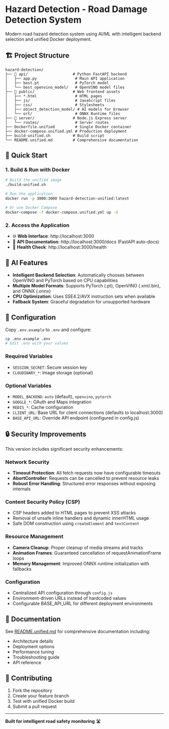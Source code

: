 # Hazard Detection - Road Damage Detection System

Modern road hazard detection system using AI/ML with intelligent backend selection and unified Docker deployment.

## 🏗️ Project Structure

```
hazard-detection/
├── 📁 api/                    # Python FastAPI backend
│   ├── app.py                 # Main API application
│   ├── best.pt                # PyTorch model
│   └── best_openvino_model/   # OpenVINO model files
├── 📁 public/                 # Web frontend assets
│   ├── *.html                 # HTML pages
│   ├── js/                    # JavaScript files
│   ├── css/                   # Stylesheets
│   ├── object_detection_model/ # AI models for browser
│   └── ort/                   # ONNX Runtime files
├── 📁 server/                 # Node.js Express server
│   └── routes/                # Server routes
├── Dockerfile.unified         # Single Docker container
├── docker-compose.unified.yml # Production deployment
├── build-unified.sh          # Build script
└── README.unified.md         # Comprehensive documentation
```

## 🚀 Quick Start

### 1. Build & Run with Docker

```bash
# Build the unified image
./build-unified.sh

# Run the application
docker run -p 3000:3000 hazard-detection-unified:latest

# Or use Docker Compose
docker-compose -f docker-compose.unified.yml up -d
```

### 2. Access the Application

- 🌐 **Web Interface**: http://localhost:3000
- 🤖 **API Documentation**: http://localhost:3000/docs (FastAPI auto-docs)
- 🏥 **Health Check**: http://localhost:3000/health

## 🧠 AI Features

- **Intelligent Backend Selection**: Automatically chooses between OpenVINO and PyTorch based on CPU capabilities
- **Multiple Model Formats**: Supports PyTorch (.pt), OpenVINO (.xml/.bin), and ONNX (.onnx)
- **CPU Optimization**: Uses SSE4.2/AVX instruction sets when available
- **Fallback System**: Graceful degradation for unsupported hardware

## 🔧 Configuration

Copy `.env.example` to `.env` and configure:

```bash
cp .env.example .env
# Edit .env with your values
```

### Required Variables
- `SESSION_SECRET`: Secure session key
- `CLOUDINARY_*`: Image storage (optional)

### Optional Variables
- `MODEL_BACKEND`: `auto` (default), `openvino`, `pytorch`
- `GOOGLE_*`: OAuth and Maps integration
- `REDIS_*`: Cache configuration
- `CLIENT_URL`: Base URL for client connections (defaults to localhost:3000)
- `BASE_API_URL`: Override API endpoint (configured in config.js)

## 🔒 Security Improvements

This version includes significant security enhancements:

### Network Security
- **Timeout Protection**: All fetch requests now have configurable timeouts
- **AbortController**: Requests can be cancelled to prevent resource leaks
- **Robust Error Handling**: Structured error responses without exposing internals

### Content Security Policy (CSP)
- CSP headers added to HTML pages to prevent XSS attacks
- Removal of unsafe inline handlers and dynamic innerHTML usage
- Safe DOM construction using `createElement` and `textContent`

### Resource Management
- **Camera Cleanup**: Proper cleanup of media streams and tracks
- **Animation Frames**: Guaranteed cancellation of requestAnimationFrame loops
- **Memory Management**: Improved ONNX runtime initialization with fallbacks

### Configuration
- Centralized API configuration through `config.js`
- Environment-driven URLs instead of hardcoded values
- Configurable BASE_API_URL for different deployment environments

## 📖 Documentation

See [README.unified.md](README.unified.md) for comprehensive documentation including:
- Architecture details
- Deployment options
- Performance tuning
- Troubleshooting guide
- API reference

## 🤝 Contributing

1. Fork the repository
2. Create your feature branch
3. Test with unified Docker build
4. Submit a pull request

---

**Built for intelligent road safety monitoring** 🛣️